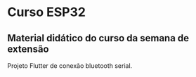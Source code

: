# Curso ESP32
## Material didático do curso da semana de extensão

Projeto Flutter de conexão bluetooth serial.
